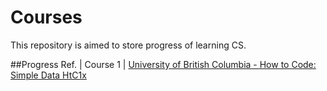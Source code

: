 # Courses
This repository is aimed to store progress of learning CS.

##Progress
Ref. | Course
1 | [University of British Columbia - How to Code: Simple Data HtC1x](./002-UBCx-HtC1x)
